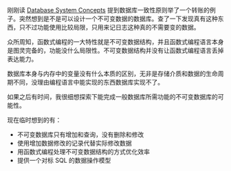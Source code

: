 刚刚读 [Database System Concepts](https://www.db-book.com/) 提到数据库一致性原则举了一个转账的例子。突然想到是不是可以设计一个不可变数据的数据库。查了一下发现真有这种东西，只不过功能使用比较局限，只用来记日志这种真的不需要变的数据。

众所周知，函数式编程的一大特性就是不可变数据结构，并且函数式编程语言本身是图灵完备的，功能没什么局限性。不可变数据结构并没有让函数式编程语言丢掉表达能力。

数据库本身与内存中的变量没有什么本质的区别，无非是存储介质和数据的生命周期不同，没理由编程语言中能实现的东西数据库实现不了。

如果之后有时间，我很细想探索下能完成一般数据库所需功能的不可变数据库的可能性。

现在临时想到的有：
- 不可变数据库只有增加和查询，没有删除和修改
- 使用增加数据修改的记录代替实际修改数据
- 用函数式编程处理不可变数据结构的方式优化效率
- 提供一个对标 SQL 的数据操作模型
